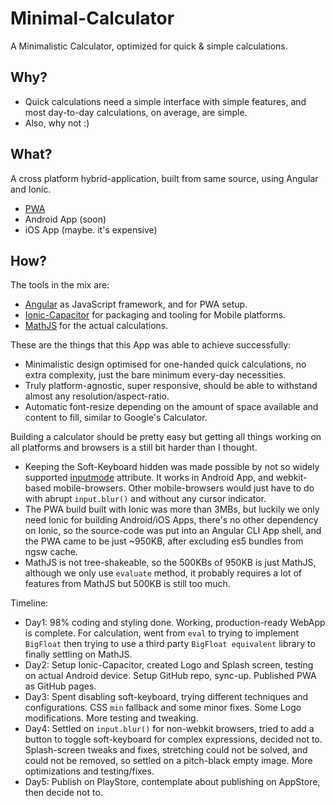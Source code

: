 # Minimal-Calculator
A Minimalistic Calculator, optimized for quick &amp; simple calculations.

## Why?
- Quick calculations need a simple interface with simple features, and most day-to-day calculations, on average, are simple.
- Also, why not :)

## What?
A cross platform hybrid-application, built from same source, using Angular and Ionic.
- [PWA](https://minimal-calculator.github.io/)
- Android App (soon)
- iOS App (maybe. it's expensive)

## How?
The tools in the mix are: 
- [Angular](https://angular.io/) as JavaScript framework, and for PWA setup. 
- [Ionic-Capacitor](https://ionicframework.com/) for packaging and tooling for Mobile platforms.
- [MathJS](https://mathjs.org/) for the actual calculations.

These are the things that this App was able to achieve successfully:
- Minimalistic design optimised for one-handed quick calculations, no extra complexity, just the bare minimum every-day necessities.
- Truly platform-agnostic, super responsive, should be able to withstand almost any resolution/aspect-ratio.
- Automatic font-resize depending on the amount of space available and content to fill, similar to Google's Calculator.

Building a calculator should be pretty easy but getting all things working on all platforms and browsers is a still bit harder than I thought.
- Keeping the Soft-Keyboard hidden was made possible by not so widely supported [inputmode](https://developer.mozilla.org/en-US/docs/Web/HTML/Global_attributes/inputmode#:~:text=The%20inputmode%20global%20attribute%20is,No%20virtual%20keyboard.) attribute.
It works in Android App, and webkit-based mobile-browsers. Other mobile-browsers would just have to do with abrupt `input.blur()` and without any cursor indicator.
- The PWA build built with Ionic was more than 3MBs, but luckily we only need Ionic for building Android/iOS Apps, there's no other dependency on Ionic, so the source-code was put into an Angular CLI App shell, and the PWA came to be just ~950KB, after excluding es5 bundles from ngsw cache.
-  MathJS is not tree-shakeable, so the 500KBs of 950KB is just MathJS, although we only use `evaluate` method, it probably requires a lot of features from MathJS but 500KB is still too much.

Timeline:
- Day1: 98% coding and styling done. Working, production-ready WebApp is complete. For calculation, went from `eval` to trying to implement `BigFloat` then trying to use a third party `BigFloat equivalent` library to finally settling on MathJS.
- Day2: Setup Ionic-Capacitor, created Logo and Splash screen, testing on actual Android device. Setup GitHub repo, sync-up. Published PWA as GitHub pages. 
- Day3: Spent disabling soft-keyboard, trying different techniques and configurations. CSS `min` fallback and some minor fixes. Some Logo modifications. More testing and tweaking.
- Day4: Settled on `input.blur()` for non-webkit browsers, tried to add a button to toggle soft-keyboard for complex expressions, decided not to. Splash-screen tweaks and fixes, stretching could not be solved, and could not be removed, so settled on a pitch-black empty image. More optimizations and testing/fixes.
- Day5: Publish on PlayStore, contemplate about publishing on AppStore, then decide not to.


